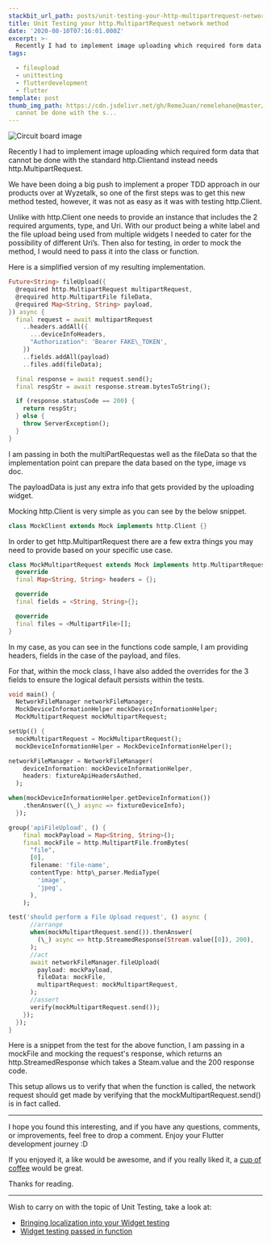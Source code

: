 ```yaml
---
stackbit_url_path: posts/unit-testing-your-http-multipartrequest-network-method
title: Unit Testing your http.MultipartRequest network method
date: '2020-08-10T07:16:01.000Z'
excerpt: >-
  Recently I had to implement image uploading which required form data that
tags:

  - fileupload
  - unittesting
  - flutterdevelopment
  - flutter
template: post
thumb_img_path: https://cdn.jsdelivr.net/gh/RemeJuan/remelehane@master/uPic/1*IHvlDw_HqNSpLJfsKbOr0Q.jpeg
  cannot be done with the s...
---
```



![Circuit board image](https://cdn.jsdelivr.net/gh/RemeJuan/remelehane@master/uPic/1*IHvlDw_HqNSpLJfsKbOr0Q.jpeg)

Recently I had to implement image uploading which required form data that cannot be done with the standard http.Clientand instead needs http.MultipartRequest.

We have been doing a big push to implement a proper TDD approach in our products over at Wyzetalk, so one of the first steps was to get this new method tested, however, it was not as easy as it was with testing http.Client.

Unlike with http.Client one needs to provide an instance that includes the 2 required arguments, type, and Uri. With our product being a white label and the file upload being used from multiple widgets I needed to cater for the possibility of different Uri’s. Then also for testing, in order to mock the method, I would need to pass it into the class or function.

Here is a simplified version of my resulting implementation.


```dart
Future<String> fileUpload({
  @required http.MultipartRequest multipartRequest,
  @required http.MultipartFile fileData,
  @required Map<String, String> payload,
}) async {
  final request = await multipartRequest
    ..headers.addAll({
      ...deviceInfoHeaders,
      "Authorization": 'Bearer FAKE\_TOKEN',
    })
    ..fields.addAll(payload)
    ..files.add(fileData);

  final response = await request.send();
  final respStr = await response.stream.bytesToString();

  if (response.statusCode == 200) {
    return respStr;
  } else {
    throw ServerException();
  }
}
```


I am passing in both the multiPartRequestas well as the fileData so that the implementation point can prepare the data based on the type, image vs doc.

The payloadData is just any extra info that gets provided by the uploading widget.

Mocking http.Client is very simple as you can see by the below snippet.


```dart
class MockClient extends Mock implements http.Client {}
```


In order to get http.MultipartRequest there are a few extra things you may need to provide based on your specific use case.


```dart
class MockMultipartRequest extends Mock implements http.MultipartRequest {
  @override
  final Map<String, String> headers = {};

  @override
  final fields = <String, String>{};

  @override
  final files = <MultipartFile>[];
}
```


In my case, as you can see in the functions code sample, I am providing headers, fields in the case of the payload, and files.

For that, within the mock class, I have also added the overrides for the 3 fields to ensure the logical default persists within the tests.


```dart
void main() {
  NetworkFileManager networkFileManager;
  MockDeviceInformationHelper mockDeviceInformationHelper;
  MockMultipartRequest mockMultipartRequest;

setUp(() {
  mockMultipartRequest = MockMultipartRequest();
  mockDeviceInformationHelper = MockDeviceInformationHelper();

networkFileManager = NetworkFileManager(
    deviceInformation: mockDeviceInformationHelper,
    headers: fixtureApiHeadersAuthed,
  );

when(mockDeviceInformationHelper.getDeviceInformation())
    .thenAnswer((\_) async => fixtureDeviceInfo);
  });

group('apiFileUpload', () {
    final mockPayload = Map<String, String>();
    final mockFile = http.MultipartFile.fromBytes(
      "file",
      [0],
      filename: 'file-name',
      contentType: http\_parser.MediaType(
        'image',
        'jpeg',
      ),
    );

test('should perform a File Upload request', () async {
      //arrange
      when(mockMultipartRequest.send()).thenAnswer(
        (\_) async => http.StreamedResponse(Stream.value([0]), 200),
      );
      //act
      await networkFileManager.fileUpload(
        payload: mockPayload,
        fileData: mockFile,
        multipartRequest: mockMultipartRequest,
      );
      //assert
      verify(mockMultipartRequest.send());
    });
  });
}
```


Here is a snippet from the test for the above function, I am passing in a mockFile and mocking the request's response, which returns an http.StreamedResponse which takes a Steam.value and the 200 response code.

This setup allows us to verify that when the function is called, the network request should get made by verifying that the mockMultipartRequest.send() is in fact called.

****

I hope you found this interesting, and if you have any questions, comments, or improvements, feel free to drop a comment. Enjoy your Flutter development journey :D

If you enjoyed it, a like would be awesome, and if you really liked it, a [cup of coffee](https://www.buymeacoffee.com/remelehane) would be great.

Thanks for reading.

****

Wish to carry on with the topic of Unit Testing, take a look at:

- [Bringing localization into your Widget testing](https://remelehane.dev/posts/bringing-localization-into-your-widget-testing/)
- [Widget testing passed in function](https://remelehane.dev/posts/widget-testing-passed-in-function-/)
